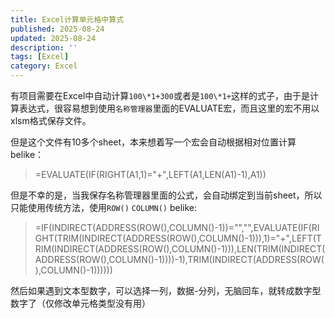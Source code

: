 ```yaml
---
title: Excel计算单元格中算式
published: 2025-08-24
updated: 2025-08-24
description: ''
tags: [Excel]
category: Excel
---
```


有项目需要在Excel中自动计算`100\*1+300`或者是`100\*1+`这样的式子，由于是计算表达式，很容易想到使用`名称管理器`里面的EVALUATE宏，而且这里的宏不用以xlsm格式保存文件。

但是这个文件有10多个sheet，本来想着写一个宏会自动根据相对位置计算belike：
> =EVALUATE(IF(RIGHT(A1,1)="+",LEFT(A1,LEN(A1)-1),A1))

但是不幸的是，当我保存名称管理器里面的公式，会自动绑定到当前sheet，所以只能使用传统方法，使用`ROW()` `COLUMN()` belike:
> =IF(INDIRECT(ADDRESS(ROW(),COLUMN()-1))="","",EVALUATE(IF(RIGHT(TRIM(INDIRECT(ADDRESS(ROW(),COLUMN()-1))),1)="+",LEFT(TRIM(INDIRECT(ADDRESS(ROW(),COLUMN()-1))),LEN(TRIM(INDIRECT(ADDRESS(ROW(),COLUMN()-1))))-1),TRIM(INDIRECT(ADDRESS(ROW(),COLUMN()-1))))))

然后如果遇到文本型数字，可以选择一列，数据-分列，无脑回车，就转成数字型数字了（仅修改单元格类型没有用）

